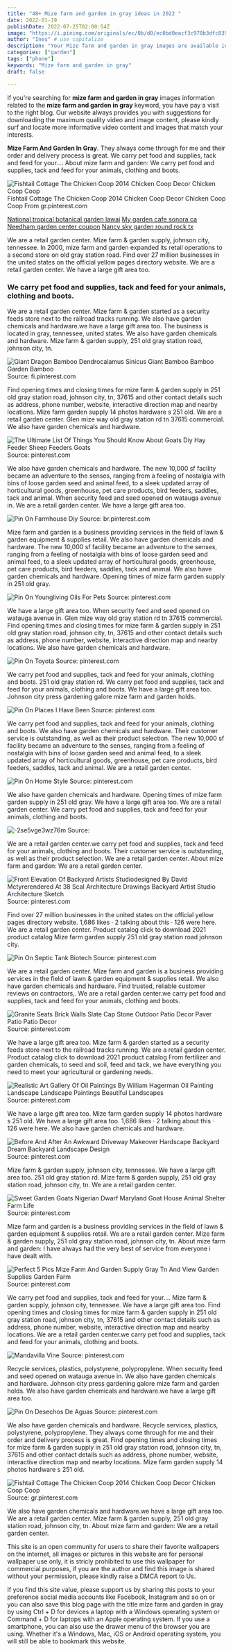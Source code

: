 ```yaml
---
title: "48+ Mize farm and garden in gray ideas in 2022 "
date: 2022-01-19
publishDate: 2022-07-25T02:00:54Z
image: "https://i.pinimg.com/originals/ec/0b/d0/ec0bd0eacf3c970b3dfc835a1a65f40e.jpg"
author: "Ines" # use capitalize
description: "Your Mize farm and garden in gray images are available in this site. Mize farm and garden in gray are a topic that is being searched for and liked by netizens today. You can Find and Download the Mize farm and garden in gray files here. Download all royalty-free photos and vectors."
categories: ["garden"]
tags: ["phone"]
keywords: "Mize farm and garden in gray"
draft: false

---
```


If you're searching for **mize farm and garden in gray** images information related to the **mize farm and garden in gray** keyword, you have pay a visit to the right  blog.  Our website always  provides you with  suggestions  for downloading  the maximum  quality video and image  content, please kindly surf and locate more informative video content and images  that match your interests.

**Mize Farm And Garden In Gray**. They always come through for me and their order and delivery process is great. We carry pet food and supplies, tack and feed for your…. About mize farm and garden: We carry pet food and supplies, tack and feed for your animals, clothing and boots.

![Fishtail Cottage The Chicken Coop 2014 Chicken Coop Decor Chicken Coop Coop](https://i.pinimg.com/originals/ec/0b/d0/ec0bd0eacf3c970b3dfc835a1a65f40e.jpg "Fishtail Cottage The Chicken Coop 2014 Chicken Coop Decor Chicken Coop Coop")
Fishtail Cottage The Chicken Coop 2014 Chicken Coop Decor Chicken Coop Coop From gr.pinterest.com

[National tropical botanical garden lawai](/national-tropical-botanical-garden-lawai/)
[My garden cafe sonora ca](/my-garden-cafe-sonora-ca/)
[Needham garden center coupon](/needham-garden-center-coupon/)
[Nancy sky garden round rock tx](/nancy-sky-garden-round-rock-tx/)

We are a retail garden center. Mize farm &amp; garden supply, johnson city, tennessee. In 2000, mize farm and garden expanded its retail operations to a second store on old gray station road. Find over 27 million businesses in the united states on the official yellow pages directory website. We are a retail garden center. We have a large gift area too.

### We carry pet food and supplies, tack and feed for your animals, clothing and boots.

We are a retail garden center. Mize farm &amp; garden started as a security feeds store next to the railroad tracks running. We also have garden chemicals and hardware.we have a large gift area too. The business is located in gray, tennessee, united states. We also have garden chemicals and hardware. Mize farm &amp; garden supply, 251 old gray station road, johnson city, tn.


![Giant Dragon Bamboo Dendrocalamus Sinicus Giant Bamboo Bamboo Garden Bamboo](https://i.pinimg.com/736x/ef/70/cb/ef70cb7df0eb2925a1906d4cd4be8a1f.jpg "Giant Dragon Bamboo Dendrocalamus Sinicus Giant Bamboo Bamboo Garden Bamboo")
Source: fi.pinterest.com

Find opening times and closing times for mize farm &amp; garden supply in 251 old gray station road, johnson city, tn, 37615 and other contact details such as address, phone number, website, interactive direction map and nearby locations. Mize farm garden supply 14 photos hardware s 251 old. We are a retail garden center. Glen mize way old gray station rd tn 37615 commercial. We also have garden chemicals and hardware.

![The Ultimate List Of Things You Should Know About Goats Diy Hay Feeder Sheep Feeders Goats](https://i.pinimg.com/originals/0d/3a/d1/0d3ad1a68f51c5e0f4f3cc72eb07ae21.jpg "The Ultimate List Of Things You Should Know About Goats Diy Hay Feeder Sheep Feeders Goats")
Source: pinterest.com

We also have garden chemicals and hardware. The new 10,000 sf facility became an adventure to the senses, ranging from a feeling of nostalgia with bins of loose garden seed and animal feed, to a sleek updated array of horticultural goods, greenhouse, pet care products, bird feeders, saddles, tack and animal. When security feed and seed opened on watauga avenue in. We are a retail garden center. We have a large gift area too.

![Pin On Farmhouse Diy](https://i.pinimg.com/originals/f0/85/4b/f0854b631c9fe3f786357ccabc2bad31.png "Pin On Farmhouse Diy")
Source: br.pinterest.com

Mize farm and garden is a business providing services in the field of lawn &amp; garden equipment &amp; supplies retail. We also have garden chemicals and hardware. The new 10,000 sf facility became an adventure to the senses, ranging from a feeling of nostalgia with bins of loose garden seed and animal feed, to a sleek updated array of horticultural goods, greenhouse, pet care products, bird feeders, saddles, tack and animal. We also have garden chemicals and hardware. Opening times of mize farm garden supply in 251 old gray.

![Pin On Youngliving Oils For Pets](https://i.pinimg.com/originals/b1/e1/6a/b1e16a1ee40c7c598786a851f021d25f.jpg "Pin On Youngliving Oils For Pets")
Source: pinterest.com

We have a large gift area too. When security feed and seed opened on watauga avenue in. Glen mize way old gray station rd tn 37615 commercial. Find opening times and closing times for mize farm &amp; garden supply in 251 old gray station road, johnson city, tn, 37615 and other contact details such as address, phone number, website, interactive direction map and nearby locations. We also have garden chemicals and hardware.

![Pin On Toyota](https://i.pinimg.com/originals/1b/08/1d/1b081d4c1cdf2c2a634550f8f943ba98.jpg "Pin On Toyota")
Source: pinterest.com

We carry pet food and supplies, tack and feed for your animals, clothing and boots. 251 old gray station rd. We carry pet food and supplies, tack and feed for your animals, clothing and boots. We have a large gift area too. Johnson city press gardening galore mize farm and garden holds.

![Pin On Places I Have Been](https://i.pinimg.com/originals/50/76/f8/5076f87ddee914150ef615cf9e753d2b.jpg "Pin On Places I Have Been")
Source: pinterest.com

We carry pet food and supplies, tack and feed for your animals, clothing and boots. We also have garden chemicals and hardware. Their customer service is outstanding, as well as their product selection. The new 10,000 sf facility became an adventure to the senses, ranging from a feeling of nostalgia with bins of loose garden seed and animal feed, to a sleek updated array of horticultural goods, greenhouse, pet care products, bird feeders, saddles, tack and animal. We are a retail garden center.

![Pin On Home Style](https://i.pinimg.com/originals/cd/d8/cf/cdd8cff37d2ad097e1c12a08bf671832.jpg "Pin On Home Style")
Source: pinterest.com

We also have garden chemicals and hardware. Opening times of mize farm garden supply in 251 old gray. We have a large gift area too. We are a retail garden center. We carry pet food and supplies, tack and feed for your animals, clothing and boots.

![-2se5vge3wz76m](https://i.pinimg.com/originals/84/e9/5b/84e95b510df535cb6a927d0c28d3b8a0.jpg "-2se5vge3wz76m")
Source: 

We are a retail garden center.we carry pet food and supplies, tack and feed for your animals, clothing and boots. Their customer service is outstanding, as well as their product selection. We are a retail garden center. About mize farm and garden: We are a retail garden center.

![Front Elevation Of Backyard Artists Studiodesigned By David Mctyrerendered At 38 Scal Architecture Drawings Backyard Artist Studio Architecture Sketch](https://i.pinimg.com/originals/fd/d3/88/fdd3885d4ca4f5868a21d8788d049587.jpg "Front Elevation Of Backyard Artists Studiodesigned By David Mctyrerendered At 38 Scal Architecture Drawings Backyard Artist Studio Architecture Sketch")
Source: pinterest.com

Find over 27 million businesses in the united states on the official yellow pages directory website. 1,686 likes · 2 talking about this · 126 were here. We are a retail garden center. Product catalog click to download 2021 product catalog Mize farm garden supply 251 old gray station road johnson city.

![Pin On Septic Tank Biotech](https://i.pinimg.com/originals/38/1c/82/381c826f5e1f3acc533832f51de393a9.jpg "Pin On Septic Tank Biotech")
Source: pinterest.com

We are a retail garden center. Mize farm and garden is a business providing services in the field of lawn &amp; garden equipment &amp; supplies retail. We also have garden chemicals and hardware. Find trusted, reliable customer reviews on contractors,. We are a retail garden center.we carry pet food and supplies, tack and feed for your animals, clothing and boots.

![Granite Seats Brick Walls Slate Cap Stone Outdoor Patio Decor Paver Patio Patio Decor](https://i.pinimg.com/originals/c3/fa/08/c3fa08db98a503aec93119201963ae64.jpg "Granite Seats Brick Walls Slate Cap Stone Outdoor Patio Decor Paver Patio Patio Decor")
Source: pinterest.com

We have a large gift area too. Mize farm &amp; garden started as a security feeds store next to the railroad tracks running. We are a retail garden center. Product catalog click to download 2021 product catalog From fertilizer and garden chemicals, to seed and soil, feed and tack, we have everything you need to meet your agricultural or gardening needs.

![Realistic Art Gallery Of Oil Paintings By William Hagerman Oil Painting Landscape Landscape Paintings Beautiful Landscapes](https://i.pinimg.com/736x/a1/1b/06/a11b06ac96b0f5aae8ea6901d57f5cea--nature-paintings-oil-paintings.jpg "Realistic Art Gallery Of Oil Paintings By William Hagerman Oil Painting Landscape Landscape Paintings Beautiful Landscapes")
Source: pinterest.com

We have a large gift area too. Mize farm garden supply 14 photos hardware s 251 old. We have a large gift area too. 1,686 likes · 2 talking about this · 126 were here. We also have garden chemicals and hardware.

![Before And After An Awkward Driveway Makeover Hardscape Backyard Dream Backyard Landscape Design](https://i.pinimg.com/736x/08/d7/0f/08d70f7fa8ce227fa59b76f9be632e63--farm-houses-beach-houses.jpg "Before And After An Awkward Driveway Makeover Hardscape Backyard Dream Backyard Landscape Design")
Source: pinterest.com

Mize farm &amp; garden supply, johnson city, tennessee. We have a large gift area too. 251 old gray station rd. Mize farm &amp; garden supply, 251 old gray station road, johnson city, tn. We are a retail garden center.

![Sweet Garden Goats Nigerian Dwarf Maryland Goat House Animal Shelter Farm Life](https://i.pinimg.com/originals/b8/e7/7d/b8e77d0a65418ed24dde8e24cd8cb446.png "Sweet Garden Goats Nigerian Dwarf Maryland Goat House Animal Shelter Farm Life")
Source: pinterest.com

Mize farm and garden is a business providing services in the field of lawn &amp; garden equipment &amp; supplies retail. We are a retail garden center. Mize farm &amp; garden supply, 251 old gray station road, johnson city, tn. About mize farm and garden: I have always had the very best of service from everyone i have dealt with.

![Perfect 5 Pics Mize Farm And Garden Supply Gray Tn And View Garden Supplies Garden Farm](https://i.pinimg.com/originals/b0/2c/4e/b02c4e6d28f6cb62b6022e15cf50c37c.png "Perfect 5 Pics Mize Farm And Garden Supply Gray Tn And View Garden Supplies Garden Farm")
Source: pinterest.com

We carry pet food and supplies, tack and feed for your…. Mize farm &amp; garden supply, johnson city, tennessee. We have a large gift area too. Find opening times and closing times for mize farm &amp; garden supply in 251 old gray station road, johnson city, tn, 37615 and other contact details such as address, phone number, website, interactive direction map and nearby locations. We are a retail garden center.we carry pet food and supplies, tack and feed for your animals, clothing and boots.

![Mandavilla Vine](https://i.pinimg.com/736x/33/de/f7/33def7afe64927e2d58e158be0fb00fb--flower-gardening-flowers-garden.jpg "Mandavilla Vine")
Source: pinterest.com

Recycle services, plastics, polystyrene, polypropylene. When security feed and seed opened on watauga avenue in. We also have garden chemicals and hardware. Johnson city press gardening galore mize farm and garden holds. We also have garden chemicals and hardware.we have a large gift area too.

![Pin On Desechos De Aguas](https://i.pinimg.com/originals/bf/3a/c3/bf3ac3653d6781625b47c81076984db2.gif "Pin On Desechos De Aguas")
Source: pinterest.com

We also have garden chemicals and hardware. Recycle services, plastics, polystyrene, polypropylene. They always come through for me and their order and delivery process is great. Find opening times and closing times for mize farm &amp; garden supply in 251 old gray station road, johnson city, tn, 37615 and other contact details such as address, phone number, website, interactive direction map and nearby locations. Mize farm garden supply 14 photos hardware s 251 old.

![Fishtail Cottage The Chicken Coop 2014 Chicken Coop Decor Chicken Coop Coop](https://i.pinimg.com/originals/ec/0b/d0/ec0bd0eacf3c970b3dfc835a1a65f40e.jpg "Fishtail Cottage The Chicken Coop 2014 Chicken Coop Decor Chicken Coop Coop")
Source: gr.pinterest.com

We also have garden chemicals and hardware.we have a large gift area too. We are a retail garden center. Mize farm &amp; garden supply, 251 old gray station road, johnson city, tn. About mize farm and garden: We are a retail garden center.

This site is an open community for users to share their favorite wallpapers on the internet, all images or pictures in this website are for personal wallpaper use only, it is stricly prohibited to use this wallpaper for commercial purposes, if you are the author and find this image is shared without your permission, please kindly raise a DMCA report to Us.

If you find this site value, please support us by sharing this posts to your preference social media accounts like Facebook, Instagram and so on or you can also save this blog page with the title mize farm and garden in gray by using Ctrl + D for devices a laptop with a Windows operating system or Command + D for laptops with an Apple operating system. If you use a smartphone, you can also use the drawer menu of the browser you are using. Whether it's a Windows, Mac, iOS or Android operating system, you will still be able to bookmark this website.
